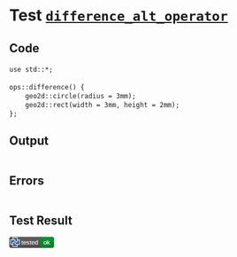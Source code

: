 # Test [`difference_alt_operator`](/doc/libs/std/ops/difference.md#L17)

## Code

```µcad
use std::*;

ops::difference() {
    geo2d::circle(radius = 3mm);
    geo2d::rect(width = 3mm, height = 2mm);
};

```

## Output

```,plain
```

## Errors

```,plain
```

## Test Result

![OK](/doc/libs/std/ops/.test/difference_alt_operator.png)
